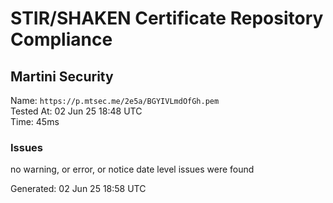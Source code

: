# STIR/SHAKEN Certificate Repository Compliance

## Martini Security

Name: `https://p.mtsec.me/2e5a/BGYIVLmdOfGh.pem`\
Tested At: 02 Jun 25 18:48 UTC\
Time: 45ms

### Issues

no warning, or error, or notice date level issues were found

Generated: 02 Jun 25 18:58 UTC